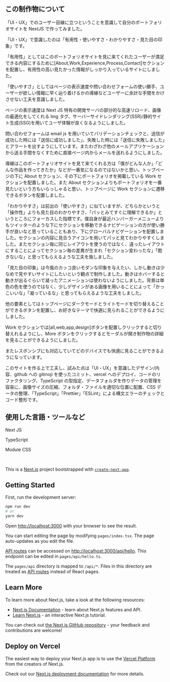 ## この制作物について

「UI・UX」でのユーザー目線に立つということを意識して自分のポートフォリオサイトを NextJS で作ってみました。

「UI・UX」で意識したのは「有用性・使いやすさ・わかりやすさ・見た目の印象」です。

「有用性」としてはこのポートフォリオサイトを見に来てくれたユーザーが満足できる内容にするために[About,Work,Experience,Process,Contact]セクションを配置し、有用性の高い見たかった情報がしっかり入っているサイトにしました。

「使いやすさ」としてはページの表示速度や問い合わせフォームの使い勝手、ユーザーが欲しい情報に早く辿り着けるかの導線などユーザーに余計な手間をかけさせない工夫を意識しました。

ページの表示速度は Next JS 特有の開発サーバの部分的な高速リロード、画像の最適化をしてくれる Img タグ、サーバーサイドレンダリング(SSR)/静的サイト生成(SSG)を用いてユーザ体験が良くなるようにしました。

問い合わせフォームは email js を用いていてバリデーションチェックと、送信が成功した時には「送信に成功しました」、失敗した時には「送信に失敗しました」とアラートを出すようにしています。またわざわざ他のメールアプリケーションから送る手間をなくすために直接ページ内からメールを送れるようにしました。

導線はこのポートフォリオサイトを見て来てくれる方は「僕がどんな人か」「どんな作品を作ってきたか」などが一番気になるのではないかと思い、トップページの下に About セクション、その下にポートフォリオを掲載している Work セクションを配置しました。また About セクションよりもポートフォリオを一番見たいという方もいらっしゃると思い、トップページに Work セクションに遷移できるボタンを配置しました。

「わかりやすさ」は前出の「使いやすさ」に似ていますが、どちらかというと「操作性」よりも見た目のわかりやすさ、「パッとみてすぐに理解できるか」というところにフォーカスした指標です。僕自身が最近ハンバーガーメニューよりもツイッターのような下にセクションを移動できるナビゲーションの方が使い勝手が良いなと思っていることもあり、下にグローバルナビゲーションを配置しました。セクションの内容に見合うアイコンを用いてパッと見てわかりやすくしました。またセクション毎に同じレイアウトを使うのではなく、違ったレイアウトにすることによってセクション毎の差異が生まれ「セクション変わったな」「飽きないな」と思ってもらえるような工夫を施しました。

「見た目の印象」は今風のカッコ良いモダンな印象を与えたい、しかし動きは少なめで見やすいサイトにしたいという観点で制作しました。動きはホバーすると動きが出るぐらいで凝ったアニメーションは使わないようにしました。背景は単色の色を使うのではなく、少しデザインがある画像を用いることによって「かっこいいな」「凝っているな」と思ってもらえるような工夫をしました。

他の要素としてはトップページにダークモードとライトモードを切り替えることができるボタンを配置し、お好きなテーマで快適に見られることができるようにしました。

Work セクションでは[all,web,app,design]ボタンを配置しクリックすると切り替えれるようにし、More ボタンをクリックするとモーダルが開き制作物の詳細を見ることができるようにしました。

またレスポンシブにも対応していてどのデバイスでも快適に見ることができるようになっています。

このサイトを作る上で工夫し、試みた点は「UI・UX」を意識したデザイン/内容、github への gitmoji を使ったコミット、vercel へのデプロイ、コードのリファクタリング、TypeScript の型指定、データフォルダを作りデータの管理を容易に、画像サイズの圧縮、フォルダ・ファイルを適切な位置に配置、CSS データの整理、「TypeScript」「Prettier」「ESLint」による構文エラーのチェックとコード整形です。

## 使用した言語・ツールなど

Next JS

TypeScript

Module CSS

<br>

This is a [Next.js](https://nextjs.org/) project bootstrapped with [`create-next-app`](https://github.com/vercel/next.js/tree/canary/packages/create-next-app).

## Getting Started

First, run the development server:

```bash
npm run dev
# or
yarn dev
```

Open [http://localhost:3000](http://localhost:3000) with your browser to see the result.

You can start editing the page by modifying `pages/index.tsx`. The page auto-updates as you edit the file.

[API routes](https://nextjs.org/docs/api-routes/introduction) can be accessed on [http://localhost:3000/api/hello](http://localhost:3000/api/hello). This endpoint can be edited in `pages/api/hello.ts`.

The `pages/api` directory is mapped to `/api/*`. Files in this directory are treated as [API routes](https://nextjs.org/docs/api-routes/introduction) instead of React pages.

## Learn More

To learn more about Next.js, take a look at the following resources:

- [Next.js Documentation](https://nextjs.org/docs) - learn about Next.js features and API.
- [Learn Next.js](https://nextjs.org/learn) - an interactive Next.js tutorial.

You can check out [the Next.js GitHub repository](https://github.com/vercel/next.js/) - your feedback and contributions are welcome!

## Deploy on Vercel

The easiest way to deploy your Next.js app is to use the [Vercel Platform](https://vercel.com/new?utm_medium=default-template&filter=next.js&utm_source=create-next-app&utm_campaign=create-next-app-readme) from the creators of Next.js.

Check out our [Next.js deployment documentation](https://nextjs.org/docs/deployment) for more details.
